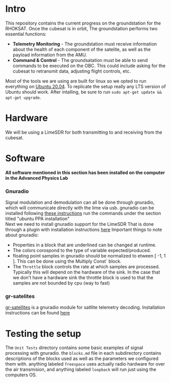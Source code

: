 # Intro
This repository contains the current progress on the groundstation for the RHOKSAT. Once the cubesat is in orbit, The groundstation performs two essential functions:  
* **Telemetry Monitoring** - The groundstation must receive information about the health of each component of the satelite, as well as the payload information from the AMU.
* **Command & Control** - The groundsatation must be able to send commands to be executed on the OBC. This could include asking for the cubesat to retransmit data, adjusting flight controls, etc. 

Most of the tools we are using are built for linux so we opted to run everything on [Ubuntu 20.04](https://releases.ubuntu.com/20.04/).
To replicate the setup really any LTS version of Ubuntu should work. After intalling, be sure to run `sudo apt-get update && apt-get upgrade`.

# Hardware
We will be using a LimeSDR for both transmitting to and receiving from the cubesat.

# Software 
**All software mentioned in this section has been installed on the computer in the Advanced Physics Lab**
### Gnuradio
Signal modulation and demodulation can all be done through gnuradio, which will communicate directly with the lime via usb.
gnuradio can be installed following [these instructions](https://wiki.gnuradio.org/index.php/InstallingGR)
run the commands under the section titled "ubuntu PPA installation"  
Next we need to install gnuradio support for the LimeSDR
That is done through a plugin with installation instructions [here](https://wiki.myriadrf.org/Gr-limesdr_Plugin_for_GNURadio)
Important things to note about gnuradio:
  * Properties in a block that are underlined can be changed at runtime.
  * The colors corospond to the type of variable expected/produced.
  * floating point samples in gnuradio should be normalized to etween [ -1, 1 ]. This can be done using the Multiply Const` block.
  * The `Throttle` block controls the rate at which samples are processed. Typically this will depend on the hardware of the sink. In the case that we don't have a hardware sink the throttle block is used to that the samples are not bounded  by cpu (way to fast)
### gr-satelites
[gr-satellites](https://github.com/daniestevez/gr-satellites) is a gnuradio module for satllite telemetry decoding. Installation instructions can be found [here](https://gr-satellites.readthedocs.io/en/latest/installation_ppa.html#installing-using-the-ubuntu-ppa)

# Testing the setup
The `Unit Tests` directory contains some basic examples of signal processing with gnuradio. the `blocks.md` file in each subdirectory contains descriptions of the blocks used as well as the parameters we configured them with. anything labeled `freespace` uses actually radio hardware for over the air transmision, and anything labeled `loopback` will run just using the computers OS.
